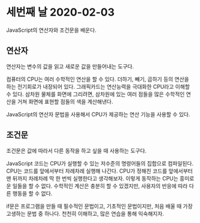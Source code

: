 # 세번째 날 2020-02-03

JavaScript의 연산자와 조건문을 배운다.

## 연산자

연산자는 변수의 값을 읽고 새로운 값을 만들어내는 도구다.

컴퓨터의 CPU는 여러 수학적인 연산을 할 수 있다.
더하기, 빼기, 곱하기 등의 연산을 하는 전기회로가 내장되어 있다.
그래픽카드는 연산능력을 극대화한 CPU라고 이해할 수 있다.
삼차원 물체를 화면에 그리려면, 삼차원에 있는 여러 점들을 많은 수학적인 연산을 거쳐 화면에 표현할 점들의 색을 계산해낸다.

JavaScript의 연산자 문법을 사용해서 CPU가 제공하는 연산 기능을 사용할 수 있다.

## 조건문

조건문은 값에 따라서 다른 동작을 하고 싶을 때 사용하는 도구다.

JavaScript 코드는 CPU가 실행할 수 있는 저수준의 명령어들의 집합으로 컴파일된다. CPU는 코드를 앞에서부터 차례차례 실행해 나간다.
CPU가 정해친 코드를 앞에서부터 맨 뒤까지 차례차례 딱 한 번씩 실행한다고 생각해보자. 이렇게 동작하는 CPU는 흥미로운 일들을 할 수 없다. 수학적인 계산은 충분히 할 수 있겠지만, 사용자의 반응에 따라 다른 행동을 할 수 없다.

if문은 프로그램을 만들 때 필수적인 문법이고, 기초적인 문법이지만, 처음 배울 때 가장 고생하는 문법 중 하나다. 천천히 이해하고, 많은 연습을 통해 익숙해지자.